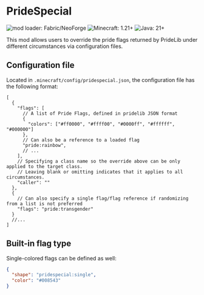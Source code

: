 # PrideSpecial

![mod loader: Fabric/NeoForge](https://img.shields.io/badge/modloader-Fabric%2FNeoForge-pink)
![Minecraft: 1.21+](https://img.shields.io/badge/Minecraft-1.21%2B-green)
![Java: 21+](https://img.shields.io/badge/Java-21%2B-red)

This mod allows users to override the pride flags returned by PrideLib under different circumstances
via configuration files.

## Configuration file

Located in `.minecraft/config/pridespecial.json`, the configuration file has the following format:
```json5
[
  {
    "flags": [
      // A list of Pride Flags, defined in pridelib JSON format
      {
        "colors": ["#ff0000", "#ffff00", "#0000ff", "#ffffff", "#000000"]
      },
      // Can also be a reference to a loaded flag
      "pride:rainbow",
      // ...
    ],
    // Specifying a class name so the override above can be only applied to the target class.
    // Leaving blank or omitting indicates that it applies to all circumstances.
    "caller": ""
  },
  {
    // Can also specify a single flag/flag reference if randomizing from a list is not preferred
    "flags": "pride:transgender"
  }
  //...
]
```

## Built-in flag type

Single-colored flags can be defined as well:
```json
{
  "shape": "pridespecial:single",
  "color": "#008543"
}
```
